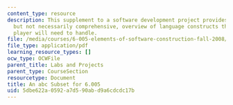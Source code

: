 ```yaml
---
content_type: resource
description: This supplement to a software development project provides a high-level,
  but not necessarily comprehensive, overview of language constructs that an abc music
  player will need to handle.
file: /media/courses/6-005-elements-of-software-construction-fall-2008/5dbe622a0592a7d590abd9a6cdcdc17b_MIT6_005f08_project02_abc.pdf
file_type: application/pdf
learning_resource_types: []
ocw_type: OCWFile
parent_title: Labs and Projects
parent_type: CourseSection
resourcetype: Document
title: An abc Subset for 6.005
uid: 5dbe622a-0592-a7d5-90ab-d9a6cdcdc17b
---
```

